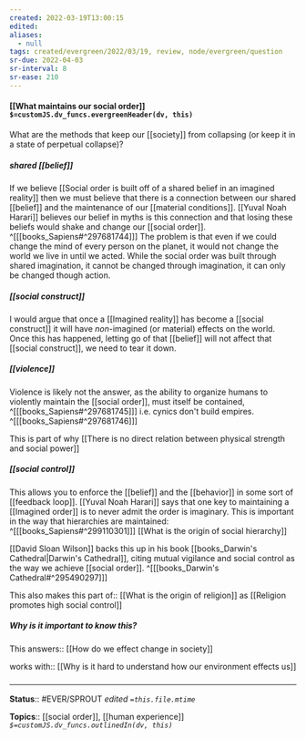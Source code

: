 ```yaml
---
created: 2022-03-19T13:00:15 
edited: 
aliases:
  - null
tags: created/evergreen/2022/03/19, review, node/evergreen/question
sr-due: 2022-04-03
sr-interval: 8
sr-ease: 210
---
```


#### [[What maintains our social order]] `$=customJS.dv_funcs.evergreenHeader(dv, this)`

What are the methods that keep our [[society]] from collapsing (or keep it in a state of perpetual collapse)?

#####  shared [[belief]]

If we believe [[Social order is built off of a shared belief in an imagined reality]] then we must believe that there is a connection between our shared [[belief]] and the maintenance of our [[material conditions]].
[[Yuval Noah Harari]] believes our belief in myths is this connection and that losing these beliefs would shake and change our [[social order]].
^[[[books_Sapiens#^297681744]]]
The problem is that even if we could change the mind of every person on the planet, it would not change the world we live in until we acted.
While the social order was built through shared imagination, it cannot be changed through imagination, it can only be changed though action.

##### [[social construct]]

I would argue that once a [[Imagined reality]] has become a [[social construct]] it will have *non*-imagined (or material) effects on the world. Once this has happened, letting go of that [[belief]] will not affect that [[social construct]], we need to tear it down.

##### [[violence]]

Violence is likely not the answer, as the ability to organize humans to violently maintain the [[social order]], must itself be contained,
^[[[books_Sapiens#^297681745]]]
i.e. cynics don't build empires.
^[[[books_Sapiens#^297681746]]]

This is part of why [[There is no direct relation between physical strength and social power]] 

##### [[social control]]

This allows you to enforce the [[belief]] and the [[behavior]] in some sort of [[feedback loop]].
[[Yuval Noah Harari]] says that one key to maintaining a [[Imagined order]] is
to never admit the order is imaginary.
This is important in the way that hierarchies are maintained:
^[[[books_Sapiens#^299110301]]]
[[What is the origin of social hierarchy]]

[[David Sloan Wilson]] backs this up in his book [[books_Darwin's Cathedral|Darwin's Cathedral]], citing mutual vigilance and social control as the way we achieve [[social order]].
^[[[books_Darwin's Cathedral#^295490297]]]

This also makes this 
part of:: [[What is the origin of religion]]
as [[Religion promotes high social control]]

##### Why is it important to know this?

This
answers:: [[How do we effect change in society]]

works with:: [[Why is it hard to understand how our environment effects us]]

### <hr class="footnote"/>

**Status**:: #EVER/SPROUT
*edited `=this.file.mtime`*

**Topics**:: [[social order]], [[human experience]]
*`$=customJS.dv_funcs.outlinedIn(dv, this)`*
